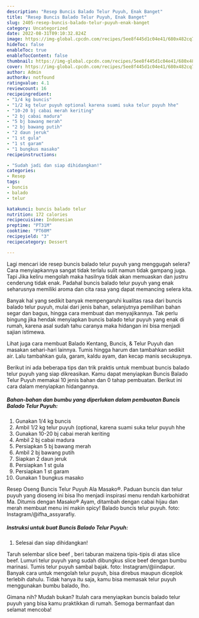 ```yaml
---
description: "Resep Buncis Balado Telur Puyuh, Enak Banget"
title: "Resep Buncis Balado Telur Puyuh, Enak Banget"
slug: 2405-resep-buncis-balado-telur-puyuh-enak-banget
category: Uncategorized
date: 2022-08-31T09:10:32.824Z
image: https://img-global.cpcdn.com/recipes/5ee8f445d1c04e41/680x482cq70/buncis-balado-telur-puyuh-foto-resep-utama.jpg
hideToc: false
enableToc: true
enableTocContent: false
thumbnail: https://img-global.cpcdn.com/recipes/5ee8f445d1c04e41/680x482cq70/buncis-balado-telur-puyuh-foto-resep-utama.jpg
cover: https://img-global.cpcdn.com/recipes/5ee8f445d1c04e41/680x482cq70/buncis-balado-telur-puyuh-foto-resep-utama.jpg
author: Admin
authorAv: notfound
ratingvalue: 4.1
reviewcount: 16
recipeingredient:
- "1/4 kg buncis"
- "1/2 kg telur puyuh optional karena suami suka telur puyuh hhe"
- "10-20 bj cabai merah keriting"
- "2 bj cabai madura"
- "5 bj bawang merah"
- "2 bj bawang putih"
- "2 daun jeruk"
- "1 st gula"
- "1 st garam"
- "1 bungkus masako"
recipeinstructions:

- "Sudah jadi dan siap dihidangkan!"
categories:
- Resep
tags:
- buncis
- balado
- telur

katakunci: buncis balado telur 
nutrition: 172 calories
recipecuisine: Indonesian
preptime: "PT31M"
cooktime: "PT60M"
recipeyield: "3"
recipecategory: Dessert

---
```



Lagi mencari ide resep buncis balado telur puyuh yang menggugah selera? Cara menyiapkannya sangat tidak terlalu sulit namun tidak gampang juga. Tapi Jika keliru mengolah maka hasilnya tidak akan memuaskan dan justru cenderung tidak enak. Padahal buncis balado telur puyuh yang enak seharusnya memiliki aroma dan cita rasa yang dapat memancing selera kita.


Banyak hal yang sedikit banyak mempengaruhi kualitas rasa dari buncis balado telur puyuh, mulai dari jenis bahan, selanjutnya pemilihan bahan segar dan bagus, hingga cara membuat dan menyajikannya. Tak perlu bingung jika hendak menyiapkan buncis balado telur puyuh yang enak di rumah, karena asal sudah tahu caranya maka hidangan ini bisa menjadi sajian istimewa.

Lihat juga cara membuat Balado Kentang, Buncis, &amp; Telur Puyuh dan masakan sehari-hari lainnya. Tumis hingga harum dan tambahkan sedikit air. Lalu tambahkan gula, garam, kaldu ayam, dan kecap manis secukupnya.


Berikut ini ada beberapa tips dan trik praktis untuk membuat buncis balado telur puyuh yang siap dikreasikan. Kamu dapat menyiapkan Buncis Balado Telur Puyuh memakai 10 jenis bahan dan 0 tahap pembuatan. Berikut ini cara dalam menyiapkan hidangannya.

<!--inarticleads1-->

##### Bahan-bahan dan bumbu yang diperlukan dalam pembuatan Buncis Balado Telur Puyuh:

1. Gunakan 1/4 kg buncis
1. Ambil 1/2 kg telur puyuh (optional, karena suami suka telur puyuh hhe
1. Gunakan 10-20 bj cabai merah keriting
1. Ambil 2 bj cabai madura
1. Persiapkan 5 bj bawang merah
1. Ambil 2 bj bawang putih
1. Siapkan 2 daun jeruk
1. Persiapkan 1 st gula
1. Persiapkan 1 st garam
1. Gunakan 1 bungkus masako


Resep Oseng Buncis Telur Puyuh Ala Masako®. Paduan buncis dan telur puyuh yang dioseng ini bisa lho menjadi inspirasi menu rendah karbohidrat Ma. Ditumis dengan Masako® Ayam, ditambah dengan cabai hijau dan merah membuat menu ini makin spicy! Balado buncis telur puyuh. foto: Instagram/@ifha_assyarafiy. 

<!--inarticleads2-->

##### Instruksi untuk buat Buncis Balado Telur Puyuh:


1. Selesai dan siap dihidangkan!

Taruh selembar slice beef , beri taburan maizena tipis-tipis di atas slice beef. Lumuri telur puyuh yang sudah dibungkus slice beef dengan bumbu marinasi. Tumis telur puyuh sambal bajak. foto: Instagram/@iindapur. Banyak cara untuk mengolah telur puyuh, bisa direbus maupun diceplok terlebih dahulu. Tidak hanya itu saja, kamu bisa memasak telur puyuh menggunakan bumbu balado, lho. 

Gimana nih? Mudah bukan? Itulah cara menyiapkan buncis balado telur puyuh yang bisa kamu praktikkan di rumah. Semoga bermanfaat dan selamat mencoba!
